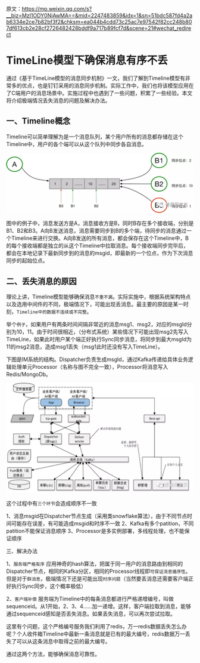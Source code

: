 原文：https://mp.weixin.qq.com/s?__biz=MzI1ODY0NjAwMA==&mid=2247483859&idx=1&sn=51bdc587fd4a2ab6334e2ce7b82bf3f2&chksm=ea044b4cdd73c25ac7e97542f82cc248b807df613cb2e28cf2726482428bddf9a717b89fcf7d&scene=21#wechat_redirect

# TimeLine模型下确保消息有序不丢

通过《基于TimeLine模型的消息同步机制》一文，我们了解到Timeline模型有非常多的优点，也是钉钉采用的消息同步机制。实际工作中，我们也将该模型应用在了C端用户的消息场景中。实施过程中也遇到了一些问题，积累了一些经验。本文将介绍极端情况丢失消息的问题及解决办法。

## 一、Timeline概念

Timeline可以简单理解为是一个消息队列，某个用户所有的消息都存储在这个Timeline中，用户的各个端可以从这个队列中同步各自消息。 

![time-line-4.webp](images/time-line-4.webp)

图中的例子中，消息发送方是A，消息接收方是B，同时B存在多个接收端，分别是B1、B2和B3。A向B发送消息，消息需要同步到B的多个端，待同步的消息通过一个Timeline来进行交换。A向B发送的所有消息，都会保存在这个Timeline中，B的每个接收端都是独立的从这个Timeline中拉取消息。每个接收端同步完毕后，都会在本地记录下最新同步到的消息的msgid，即最新的一个位点，作为下次消息同步的起始位点。

## 二、丢失消息的原因

理论上讲，Timeline模型能够确保消息`不重不漏`。实际实施中，根据系统架构特点以及选用中间件的不同，极端情况下，可能出现丢消息。最主要的原因是某一时刻，`Timeline中的数据不连续或不完整`。

举个`例子`，如果用户有两条时间间隔非常近的消息msg1、msg2，对应的msgId分别为10，11。由于时间很相近，（分布式系统）某些情况下可能出现msg2先写入TimeLine，如果此时用户某个端正好执行Sync同步消息，将同步到最大msgId为11的msg2消息，造成msg1丢失（msg1此时还没有写入TimeLine）。

下图是IM系统的结构。Dispatcher负责生成msgId，通过Kafka传递给具体业务逻辑处理单元Processor（名称与图不完全一致），Processor将消息写入Redis/MongoDb。 

![im-design2-arch.webp](images/im-design2-arch.webp)

这个过程中有`三个环节`会造成顺序不一致

1、消息msgid在Dispatcher节点生成（采用类snowflake算法），由于不同节点时间可能存在误差，有可能造成msgid和时序不一致
2、Kafka有多个patition，不同patition不能保证消息顺序
3、Processor是多实例部署，多线程处理，也不能保证顺序

三、解决办法

1、`服务端严格有序`
应用神奇的hash算法，把属于同一用户的消息路由到相同的Dispatcher节点，相同的Kafka分区，相同的Processor线程即`可保证消息循序性`。但是对于`群消息`，极端情况下还是可能出现`时序问题`（当然要丢消息还需要客户端正好执行Sync同步，这个概率极低）

2、`客户端补偿`
服务端为Timeline中的每条消息都进行严格递增编号，叫做sequenceid。从1开始，2、3、4……加一递增。这样，客户端拉取到消息，能够通过sequenceid感知是否丢失消息。如果丢失消息，可以再次尝试拉取。

这里有个问题，这个严格编号服务我们利用了redis，万一redis数据丢失怎么办呢？个人收件箱Timeline中最新一条消息就是已有的最大编号，redis数据万一丢失了可以从这条消息中取得之前的最大编号。

通过这两个方法，能够确保消息可靠性。 